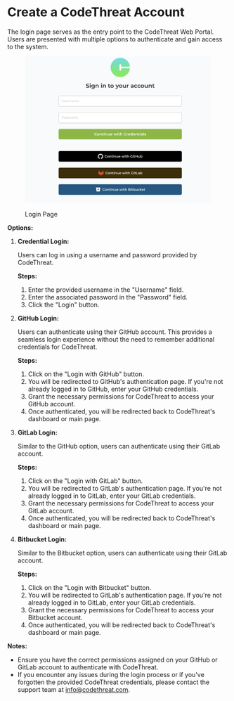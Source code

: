 # Create a CodeThreat Account

The login page serves as the entry point to the CodeThreat Web Portal. Users are presented with multiple options to authenticate and gain access to the system.

<figure><img src="../.gitbook/assets/Ekran Resmi 2024-01-16 14.03.05.png" alt=""><figcaption><p>Login Page</p></figcaption></figure>

**Options:**

1.  **Credential Login:**

    Users can log in using a username and password provided by CodeThreat.

    **Steps:**

    1. Enter the provided username in the "Username" field.
    2. Enter the associated password in the "Password" field.
    3. Click the "Login" button.
2.  **GitHub Login:**

    Users can authenticate using their GitHub account. This provides a seamless login experience without the need to remember additional credentials for CodeThreat.

    **Steps:**

    1. Click on the "Login with GitHub" button.
    2. You will be redirected to GitHub's authentication page. If you're not already logged in to GitHub, enter your GitHub credentials.
    3. Grant the necessary permissions for CodeThreat to access your GitHub account.
    4. Once authenticated, you will be redirected back to CodeThreat's dashboard or main page.
3.  **GitLab Login:**

    Similar to the GitHub option, users can authenticate using their GitLab account.

    **Steps:**

    1. Click on the "Login with GitLab" button.
    2. You will be redirected to GitLab's authentication page. If you're not already logged in to GitLab, enter your GitLab credentials.
    3. Grant the necessary permissions for CodeThreat to access your GitLab account.
    4. Once authenticated, you will be redirected back to CodeThreat's dashboard or main page.
4.  **Bitbucket Login:**

    Similar to the Bitbucket option, users can authenticate using their GitLab account.

    **Steps:**

    1. Click on the "Login with Bitbucket" button.
    2. You will be redirected to GitLab's authentication page. If you're not already logged in to GitLab, enter your GitLab credentials.
    3. Grant the necessary permissions for CodeThreat to access your Bitbucket account.
    4. Once authenticated, you will be redirected back to CodeThreat's dashboard or main page.

**Notes:**

* Ensure you have the correct permissions assigned on your GitHub or GitLab account to authenticate with CodeThreat.
* If you encounter any issues during the login process or if you've forgotten the provided CodeThreat credentials, please contact the support team at info@codethreat.com.
